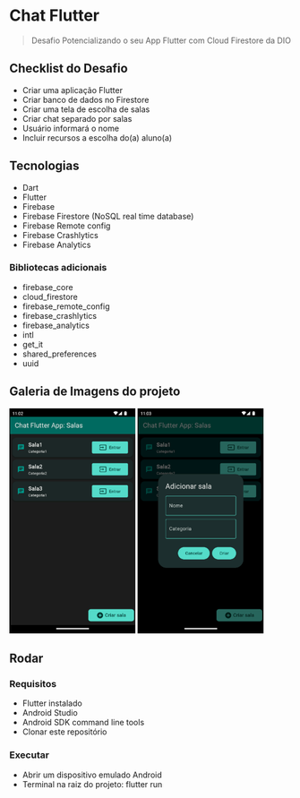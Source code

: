 # Chat Flutter

> Desafio Potencializando o seu App Flutter com Cloud Firestore da DIO

## Checklist do Desafio

- Criar uma aplicação Flutter​
- Criar banco de dados no Firestore​
- Criar uma tela de escolha de salas​
- Criar chat separado por salas​
- Usuário informará o nome​
- Incluir recursos a escolha do(a) aluno(a)

## Tecnologias

- Dart
- Flutter
- Firebase
- Firebase Firestore (NoSQL real time database)
- Firebase Remote config
- Firebase Crashlytics
- Firebase Analytics

### Bibliotecas adicionais

- firebase_core
- cloud_firestore
- firebase_remote_config
- firebase_crashlytics
- firebase_analytics
- intl
- get_it
- shared_preferences
- uuid

## Galeria de Imagens do projeto

<img src="https://raw.githubusercontent.com/rodolfoHOk/portfolio-img/main/images/dio-chat-flutter-01.png" alt="Chat Flutter Image 01" width="225"/>
<img src="https://raw.githubusercontent.com/rodolfoHOk/portfolio-img/main/images/dio-chat-flutter-02.png" alt="Chat Flutter Image 02" width="225"/>

## Rodar

### Requisitos

- Flutter instalado
- Android Studio
- Android SDK command line tools
- Clonar este repositório

### Executar

- Abrir um dispositivo emulado Android
- Terminal na raiz do projeto: flutter run
